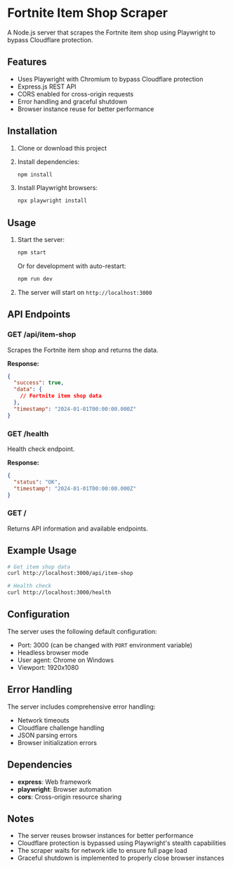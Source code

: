 # Fortnite Item Shop Scraper

A Node.js server that scrapes the Fortnite item shop using Playwright to bypass Cloudflare protection.

## Features

- Uses Playwright with Chromium to bypass Cloudflare protection
- Express.js REST API
- CORS enabled for cross-origin requests
- Error handling and graceful shutdown
- Browser instance reuse for better performance

## Installation

1. Clone or download this project
2. Install dependencies:
   ```bash
   npm install
   ```

3. Install Playwright browsers:
   ```bash
   npx playwright install
   ```

## Usage

1. Start the server:
   ```bash
   npm start
   ```

   Or for development with auto-restart:
   ```bash
   npm run dev
   ```

2. The server will start on `http://localhost:3000`

## API Endpoints

### GET /api/item-shop
Scrapes the Fortnite item shop and returns the data.

**Response:**
```json
{
  "success": true,
  "data": {
    // Fortnite item shop data
  },
  "timestamp": "2024-01-01T00:00:00.000Z"
}
```

### GET /health
Health check endpoint.

**Response:**
```json
{
  "status": "OK",
  "timestamp": "2024-01-01T00:00:00.000Z"
}
```

### GET /
Returns API information and available endpoints.

## Example Usage

```bash
# Get item shop data
curl http://localhost:3000/api/item-shop

# Health check
curl http://localhost:3000/health
```

## Configuration

The server uses the following default configuration:
- Port: 3000 (can be changed with `PORT` environment variable)
- Headless browser mode
- User agent: Chrome on Windows
- Viewport: 1920x1080

## Error Handling

The server includes comprehensive error handling:
- Network timeouts
- Cloudflare challenge handling
- JSON parsing errors
- Browser initialization errors

## Dependencies

- **express**: Web framework
- **playwright**: Browser automation
- **cors**: Cross-origin resource sharing

## Notes

- The server reuses browser instances for better performance
- Cloudflare protection is bypassed using Playwright's stealth capabilities
- The scraper waits for network idle to ensure full page load
- Graceful shutdown is implemented to properly close browser instances

